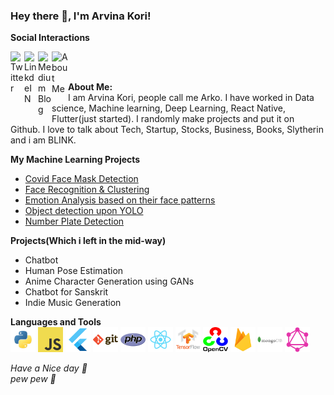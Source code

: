 ### Hey there 👋, I'm Arvina Kori!

**Social Interactions**

<a href="https://twitter.com/oyyarko">
  <img align="left" alt="Twitter" width="22px" src="https://cdn.jsdelivr.net/npm/simple-icons@v3/icons/twitter.svg" />
</a>
<a href="https://www.linkedin.com/in/arvinakori/">
  <img align="left" alt="LinkdeIN" width="22px" src="https://cdn.jsdelivr.net/npm/simple-icons@v3/icons/linkedin.svg" />
</a>
<a href="https://medium.com/@arvinakori">
  <img align="left" alt="Medium Blog" width="22px" src="https://cdn.jsdelivr.net/npm/simple-icons@3.0.1/icons/medium.svg" />
</a>
<a href="https://about.me/arvinakori">
  <img align="left" alt="About Me" width="26px" src="https://cdn.jsdelivr.net/npm/simple-icons@3.0.1/icons/about-dot-me.svg" />
</a>

<br />
<br />

**About Me:**
<br />
I am Arvina Kori, people call me Arko. I have worked in Data science, Machine learning, Deep Learning, React Native, Flutter(just started). I randomly make projects and put it on Github.
I love to talk about Tech, Startup, Stocks, Business, Books, Slytherin and i am BLINK.

**My Machine Learning Projects**
- [Covid Face Mask Detection](https://github.com/oyyarko/Covid-face-mask-detection)
- [Face Recognition & Clustering](https://github.com/oyyarko/Face-Recognition)
- [Emotion Analysis based on their face patterns](https://github.com/oyyarko/opencv_arko/blob/master/emotion_recognition.ipynb)
- [Object detection upon YOLO](https://github.com/oyyarko/opencv_arko/blob/master/tensorflow_object_detection.ipynb)
- [Number Plate Detection](https://github.com/oyyarko/object_detection_tensorflow2/blob/master/object_detection_2.ipynb )

**Projects(Which i left in the mid-way)**
- Chatbot
- Human Pose Estimation
- Anime Character Generation using GANs
- Chatbot for Sanskrit
- Indie Music Generation

**Languages and Tools**
<br />
<code><img height="40" src="https://raw.githubusercontent.com/github/explore/80688e429a7d4ef2fca1e82350fe8e3517d3494d/topics/python/python.png"></code>
<code><img height="40" src="https://raw.githubusercontent.com/github/explore/80688e429a7d4ef2fca1e82350fe8e3517d3494d/topics/javascript/javascript.png"></code>
<code><img height="40" src="https://raw.githubusercontent.com/github/explore/80688e429a7d4ef2fca1e82350fe8e3517d3494d/topics/flutter/flutter.png"></code>
<code><img height="40" src="https://raw.githubusercontent.com/github/explore/80688e429a7d4ef2fca1e82350fe8e3517d3494d/topics/git/git.png"></code>
<code><img height="40" src="https://raw.githubusercontent.com/github/explore/80688e429a7d4ef2fca1e82350fe8e3517d3494d/topics/php/php.png"></code>
<code><img height="40" src="https://raw.githubusercontent.com/github/explore/80688e429a7d4ef2fca1e82350fe8e3517d3494d/topics/react/react.png"></code>
<code><img height="40" src="https://raw.githubusercontent.com/github/explore/80688e429a7d4ef2fca1e82350fe8e3517d3494d/topics/tensorflow/tensorflow.png"></code>
<code><img height="40" src="https://raw.githubusercontent.com/github/explore/80688e429a7d4ef2fca1e82350fe8e3517d3494d/topics/opencv/opencv.png"></code>
<code><img height="40" src="https://raw.githubusercontent.com/github/explore/80688e429a7d4ef2fca1e82350fe8e3517d3494d/topics/firebase/firebase.png"></code>
<code><img height="40" src="https://raw.githubusercontent.com/github/explore/80688e429a7d4ef2fca1e82350fe8e3517d3494d/topics/mongodb/mongodb.png"></code>
<code><img height="40" src="https://raw.githubusercontent.com/github/explore/80688e429a7d4ef2fca1e82350fe8e3517d3494d/topics/graphql/graphql.png"></code>

_Have a Nice day :rainbow:_
<br />
_pew pew :gun:_

